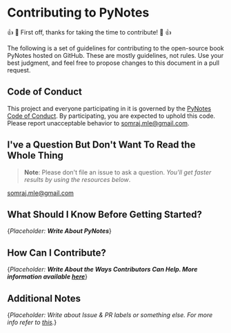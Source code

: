 # Contributing to PyNotes

:+1: :tada:  First off, thanks for taking the time to contribute! :tada: :+1:

The following is a set of guidelines for contributing to the open-source book PyNotes hosted on GitHub. These are mostly guidelines, not rules. Use your best judgment, and feel free to propose changes to this document in a pull request.

## Code of Conduct

This project and everyone participating in it is governed by the [PyNotes Code of Conduct](https://github.com/Jarmos-san/pynotes/blob/master/CODE_OF_CONDUCT.md). By participating, you are expected to uphold this code. Please report unacceptable behavior to somraj.mle@gmail.com.

## I've a Question But Don't Want To Read the Whole Thing

> **Note**: Please don't file an issue to ask a question. _You'll get faster results by using the resources below_.

somraj.mle@gmail.com

## What Should I Know Before Getting Started?

{_Placeholder: **Write About PyNotes**_}

## How Can I Contribute?

{_Placeholder: **Write About the Ways Contributors Can Help. More information available [here](https://github.com/atom/atom/blob/master/CONTRIBUTING.md#how-can-i-contribute)**_}

## Additional Notes

{_Placeholder: Write about Issue & PR labels or something else. For more info refer to [this](https://github.com/atom/atom/blob/master/CONTRIBUTING.md#additional-notes)._}
